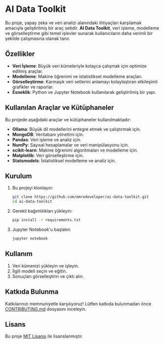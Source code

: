 # AI Data Toolkit

Bu proje, yapay zeka ve veri analizi alanındaki ihtiyaçları karşılamak amacıyla geliştirilmiş bir araç setidir. **AI Data Toolkit**, veri işleme, modelleme ve görselleştirme gibi temel işlevler sunarak kullanıcıların daha verimli bir şekilde çalışmasına olanak tanır.

## Özellikler

- **Veri İşleme**: Büyük veri kümeleriyle kolayca çalışmak için optimize edilmiş araçlar.
- **Modelleme**: Makine öğrenimi ve istatistiksel modelleme araçları.
- **Görselleştirme**: Karmaşık veri setlerini anlamayı kolaylaştıran etkileşimli grafikler ve raporlar.
- **Esneklik**: Python ve Jupyter Notebook kullanılarak geliştirilmiş bir yapı.

## Kullanılan Araçlar ve Kütüphaneler

Bu projede aşağıdaki araçlar ve kütüphaneler kullanılmaktadır:

- **Ollama**: Büyük dil modellerini entegre etmek ve çalıştırmak için.
- **MongoDB**: Veritabanı yönetimi için.
- **Pandas**: Veri işleme ve analiz için.
- **NumPy**: Sayısal hesaplamalar ve veri manipülasyonu için.
- **scikit-learn**: Makine öğrenimi algoritmaları ve modelleme için.
- **Matplotlib**: Veri görselleştirme için.
- **Statsmodels**: İstatistiksel modelleme ve analiz için.

## Kurulum

1. Bu projeyi klonlayın:
   ```bash
   git clone https://github.com/emredeveloper/ai-data-toolkit.git
   cd ai-data-toolkit
   ```

2. Gerekli bağımlılıkları yükleyin:
   ```bash
   pip install -r requirements.txt
   ```

3. Jupyter Notebook'u başlatın:
   ```bash
   jupyter notebook
   ```

## Kullanım

1. Veri kümenizi yükleyin ve işleyin.
2. İlgili modeli seçin ve eğitin.
3. Sonuçları görselleştirin ve çıktı alın.

## Katkıda Bulunma

Katkılarınızı memnuniyetle karşılıyoruz! Lütfen katkıda bulunmadan önce [CONTRIBUTING.md](CONTRIBUTING.md) dosyasını inceleyin.

## Lisans

Bu proje [MIT Lisansı](LICENSE) ile lisanslanmıştır.
